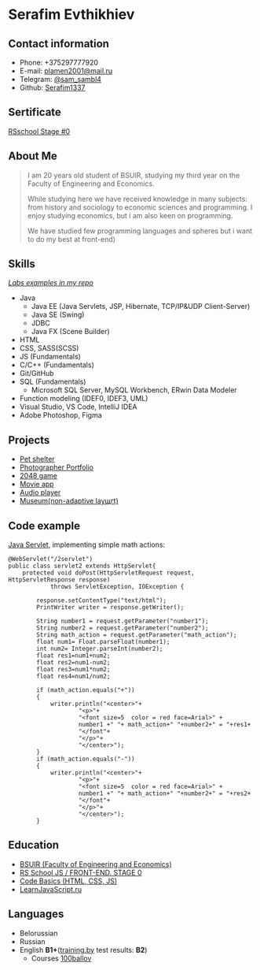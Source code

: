 # Serafim Evthikhiev

## Contact information

* Phone: +375297777920
* E-mail: plamen2001@mail.ru
* Telegram: [@sam_sambl4](https://t.me/sam_sambl4)
* Github: [Serafim1337](https://github.com/Serafim1337)

## Sertificate 
[RSschool Stage #0](https://app.rs.school/certificate/1swaimph)
 
## About Me

>I am 20 years old student of BSUIR, studying my third year on the Faculty of Engineering and Economics.
>
>While studying here we have received knowledge in many subjects: from history and sociology to economic sciences and programming. I enjoy studying economics, but i am also keen on programming.
>
>We have studied few programming languages and spheres but i want to do my best at front-end)

## Skills

[*Labs examples in my repo*](https://github.com/Serafim1337/repo/tree/labs)
* Java
    * Java EE (Java Servlets, JSP, Hibernate, TCP/IP&UDP Client-Server) 
    * Java SE (Swing)
    * JDBC 
    * Java FX (Scene Builder)
* HTML
* CSS, SASS(SCSS)
* JS (Fundamentals)
* C/C++ (Fundamentals)
* Git/GitHub
* SQL (Fundamentals)
    * Microsoft SQL Server, MySQL Workbench, ERwin Data Modeler
*  Function modeling (IDEF0, IDEF3, UML)
* Visual Studio, VS Code, IntelliJ IDEA
* Adobe Photoshop, Figma

## Projects
* [Pet shelter](https://serafim1337.github.io/shelter/main.html)
* [Photographer Portfolio](https://serafim1337.github.io/portfolio3.0/)
* [2048 game](https://serafim1337.github.io/random-game/)
* [Movie app](https://serafim1337.github.io/movie-app/)
* [Audio player](https://serafim1337.github.io/audio-player/)
* [Museum(non-adaptive layщгt)]()

## Code example

[Java Servlet](https://github.com/Serafim1337/repo/tree/labs/JavaSE%20Servlet%20lab), implementing simple math actions:
```
@WebServlet("/2servlet")
public class servlet2 extends HttpServlet{
    protected void doPost(HttpServletRequest request, HttpServletResponse response)
            throws ServletException, IOException {

        response.setContentType("text/html");
        PrintWriter writer = response.getWriter();

        String number1 = request.getParameter("number1");
        String number2 = request.getParameter("number2");
        String math_action = request.getParameter("math_action");
        float num1= Float.parseFloat(number1);
        int num2= Integer.parseInt(number2);
        float res1=num1+num2;
        float res2=num1-num2;
        float res3=num1*num2;
        float res4=num1/num2;

        if (math_action.equals("+"))
        {
            writer.println("<center>"+
                    "<p>"+
                    "<font size=5  color = red face=Arial>" +
                    number1 +" "+ math_action+" "+number2+" = "+res1+
                    "</font"+
                    "</p>"+
                    "</center>");
        }
        if (math_action.equals("-"))
        {
            writer.println("<center>"+
                    "<p>"+
                    "<font size=5  color = red face=Arial>" +
                    number1 +" "+ math_action+" "+number2+" = "+res2+
                    "</font"+
                    "</p>"+
                    "</center>");
        }
```

## Education 

* [BSUIR (Faculty of Engineering and Economics)](https://www.bsuir.by/ru/ief)
* [RS School JS / FRONT-END. STAGE 0](https://rs.school/)
* [Code Basics (HTML, CSS, JS)](https://ru.code-basics.com/)
* [LearnJavaScript.ru](https://learn.javascript.ru/)

## Languages

 * Belorussian 
 * Russian
 * English **B1+**([training.by](https://training.by/#!/Home?lang=ru&City=37,38,39,40,41,42,50) test results: **B2**)
     * Courses [100ballov](https://www.100ballov.by/)
     
